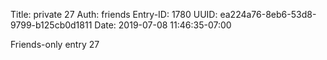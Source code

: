 Title: private 27
Auth: friends
Entry-ID: 1780
UUID: ea224a76-8eb6-53d8-9799-b125cb0d1811
Date: 2019-07-08 11:46:35-07:00

Friends-only entry 27
